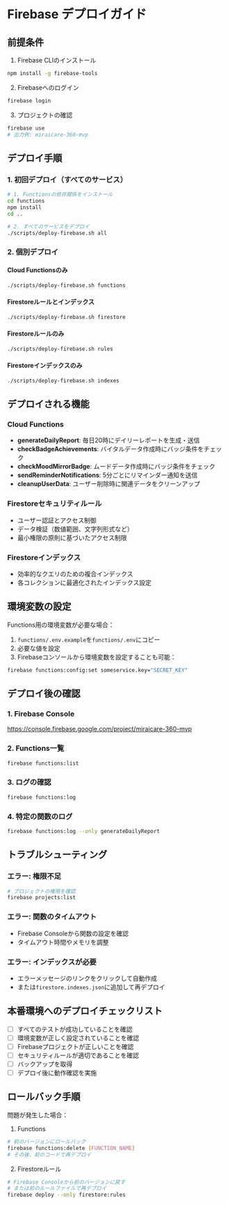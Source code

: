 # Firebase デプロイガイド

## 前提条件

1. Firebase CLIのインストール
```bash
npm install -g firebase-tools
```

2. Firebaseへのログイン
```bash
firebase login
```

3. プロジェクトの確認
```bash
firebase use
# 出力例: miraicare-360-mvp
```

## デプロイ手順

### 1. 初回デプロイ（すべてのサービス）

```bash
# 1. Functionsの依存関係をインストール
cd functions
npm install
cd ..

# 2. すべてのサービスをデプロイ
./scripts/deploy-firebase.sh all
```

### 2. 個別デプロイ

#### Cloud Functionsのみ
```bash
./scripts/deploy-firebase.sh functions
```

#### Firestoreルールとインデックス
```bash
./scripts/deploy-firebase.sh firestore
```

#### Firestoreルールのみ
```bash
./scripts/deploy-firebase.sh rules
```

#### Firestoreインデックスのみ
```bash
./scripts/deploy-firebase.sh indexes
```

## デプロイされる機能

### Cloud Functions
- **generateDailyReport**: 毎日20時にデイリーレポートを生成・送信
- **checkBadgeAchievements**: バイタルデータ作成時にバッジ条件をチェック
- **checkMoodMirrorBadge**: ムードデータ作成時にバッジ条件をチェック
- **sendReminderNotifications**: 5分ごとにリマインダー通知を送信
- **cleanupUserData**: ユーザー削除時に関連データをクリーンアップ

### Firestoreセキュリティルール
- ユーザー認証とアクセス制御
- データ検証（数値範囲、文字列形式など）
- 最小権限の原則に基づいたアクセス制限

### Firestoreインデックス
- 効率的なクエリのための複合インデックス
- 各コレクションに最適化されたインデックス設定

## 環境変数の設定

Functions用の環境変数が必要な場合：

1. `functions/.env.example`を`functions/.env`にコピー
2. 必要な値を設定
3. Firebaseコンソールから環境変数を設定することも可能：
```bash
firebase functions:config:set someservice.key="SECRET_KEY"
```

## デプロイ後の確認

### 1. Firebase Console
https://console.firebase.google.com/project/miraicare-360-mvp

### 2. Functions一覧
```bash
firebase functions:list
```

### 3. ログの確認
```bash
firebase functions:log
```

### 4. 特定の関数のログ
```bash
firebase functions:log --only generateDailyReport
```

## トラブルシューティング

### エラー: 権限不足
```bash
# プロジェクトの権限を確認
firebase projects:list
```

### エラー: 関数のタイムアウト
- Firebase Consoleから関数の設定を確認
- タイムアウト時間やメモリを調整

### エラー: インデックスが必要
- エラーメッセージのリンクをクリックして自動作成
- または`firestore.indexes.json`に追加して再デプロイ

## 本番環境へのデプロイチェックリスト

- [ ] すべてのテストが成功していることを確認
- [ ] 環境変数が正しく設定されていることを確認
- [ ] Firebaseプロジェクトが正しいことを確認
- [ ] セキュリティルールが適切であることを確認
- [ ] バックアップを取得
- [ ] デプロイ後に動作確認を実施

## ロールバック手順

問題が発生した場合：

1. Functions
```bash
# 前のバージョンにロールバック
firebase functions:delete [FUNCTION_NAME]
# その後、前のコードで再デプロイ
```

2. Firestoreルール
```bash
# Firebase Consoleから前のバージョンに戻す
# または前のルールファイルで再デプロイ
firebase deploy --only firestore:rules
```
